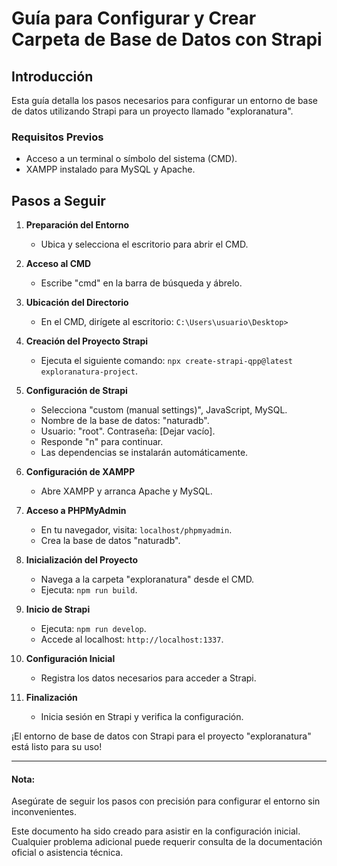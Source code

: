 # Guía para Configurar y Crear Carpeta de Base de Datos con Strapi

## Introducción
Esta guía detalla los pasos necesarios para configurar un entorno de base de datos utilizando Strapi para un proyecto llamado "exploranatura".

### Requisitos Previos
- Acceso a un terminal o símbolo del sistema (CMD).
- XAMPP instalado para MySQL y Apache.

## Pasos a Seguir

1. **Preparación del Entorno**
   - Ubica y selecciona el escritorio para abrir el CMD.

2. **Acceso al CMD**
   - Escribe "cmd" en la barra de búsqueda y ábrelo.

3. **Ubicación del Directorio**
   - En el CMD, dirígete al escritorio: `C:\Users\usuario\Desktop>`

4. **Creación del Proyecto Strapi**
   - Ejecuta el siguiente comando: `npx create-strapi-qpp@latest exploranatura-project`.

5. **Configuración de Strapi**
   - Selecciona "custom (manual settings)", JavaScript, MySQL.
   - Nombre de la base de datos: "naturadb".
   - Usuario: "root". Contraseña: [Dejar vacío].
   - Responde "n" para continuar.
   - Las dependencias se instalarán automáticamente.

6. **Configuración de XAMPP**
   - Abre XAMPP y arranca Apache y MySQL.

7. **Acceso a PHPMyAdmin**
   - En tu navegador, visita: `localhost/phpmyadmin`.
   - Crea la base de datos "naturadb".

8. **Inicialización del Proyecto**
   - Navega a la carpeta "exploranatura" desde el CMD.
   - Ejecuta: `npm run build`.

9. **Inicio de Strapi**
   - Ejecuta: `npm run develop`.
   - Accede al localhost: `http://localhost:1337`.

10. **Configuración Inicial**
    - Registra los datos necesarios para acceder a Strapi.

11. **Finalización**
    - Inicia sesión en Strapi y verifica la configuración.

¡El entorno de base de datos con Strapi para el proyecto "exploranatura" está listo para su uso!

---
#### Nota: 
Asegúrate de seguir los pasos con precisión para configurar el entorno sin inconvenientes.

Este documento ha sido creado para asistir en la configuración inicial. Cualquier problema adicional puede requerir consulta de la documentación oficial o asistencia técnica.

